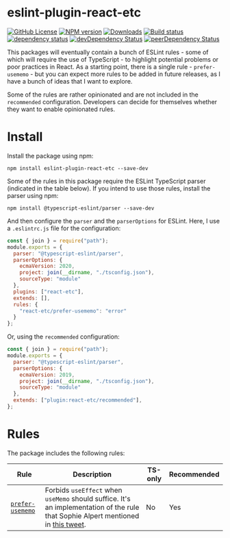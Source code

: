 # eslint-plugin-react-etc

[![GitHub License](https://img.shields.io/badge/license-MIT-blue.svg)](https://github.com/cartant/eslint-plugin-react-etc/blob/master/LICENSE)
[![NPM version](https://img.shields.io/npm/v/eslint-plugin-react-etc.svg)](https://www.npmjs.com/package/eslint-plugin-react-etc)
[![Downloads](http://img.shields.io/npm/dm/eslint-plugin-react-etc.svg)](https://npmjs.org/package/eslint-plugin-react-etc)
[![Build status](https://img.shields.io/circleci/build/github/cartant/eslint-plugin-react-etc?token=20f3b6ffe059060341ce06b96fe1e94a94e145ab)](https://app.circleci.com/pipelines/github/cartant)
[![dependency status](https://img.shields.io/david/cartant/eslint-plugin-react-etc.svg)](https://david-dm.org/cartant/eslint-plugin-react-etc)
[![devDependency Status](https://img.shields.io/david/dev/cartant/eslint-plugin-react-etc.svg)](https://david-dm.org/cartant/eslint-plugin-react-etc#info=devDependencies)
[![peerDependency Status](https://img.shields.io/david/peer/cartant/eslint-plugin-react-etc.svg)](https://david-dm.org/cartant/eslint-plugin-react-etc#info=peerDependencies)

This packages will eventually contain a bunch of ESLint rules - some of which will require the use of TypeScript - to highlight potential problems or poor practices in React. As a starting point, there is a single rule - `prefer-usememo` - but you can expect more rules to be added in future releases, as I have a bunch of ideas that I want to explore.

Some of the rules are rather opinionated and are not included in the `recommended` configuration. Developers can decide for themselves whether they want to enable opinionated rules.

# Install

Install the package using npm:

```
npm install eslint-plugin-react-etc --save-dev
```

Some of the rules in this package require the ESLint TypeScript parser (indicated in the table below). If you intend to use those rules, install the parser using npm:

```
npm install @typescript-eslint/parser --save-dev
```

And then configure the `parser` and the `parserOptions` for ESLint. Here, I use a `.eslintrc.js` file for the configuration:

```js
const { join } = require("path");
module.exports = {
  parser: "@typescript-eslint/parser",
  parserOptions: {
    ecmaVersion: 2020,
    project: join(__dirname, "./tsconfig.json"),
    sourceType: "module"
  },
  plugins: ["react-etc"],
  extends: [],
  rules: {
    "react-etc/prefer-usememo": "error"
  }
};
```

Or, using the `recommended` configuration:

```js
const { join } = require("path");
module.exports = {
  parser: "@typescript-eslint/parser",
  parserOptions: {
    ecmaVersion: 2019,
    project: join(__dirname, "./tsconfig.json"),
    sourceType: "module"
  },
  extends: ["plugin:react-etc/recommended"],
};
```

# Rules

The package includes the following rules:

| Rule | Description | TS-only | Recommended |
| --- | --- | --- | --- |
| [`prefer-usememo`](https://github.com/cartant/eslint-plugin-react-etc/blob/main/docs/rules/prefer-usememo.md) | Forbids `useEffect` when `useMemo` should suffice. It's an implementation of the rule that Sophie Alpert mentioned in [this tweet](https://twitter.com/sophiebits/status/1293710971274289152). | No | Yes |
